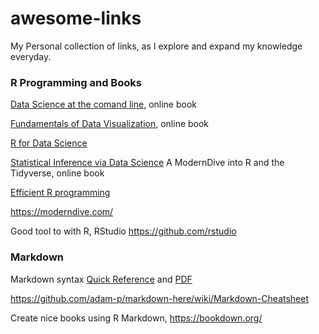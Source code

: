 # awesome-links

My Personal collection of links, as I explore and expand my knowledge everyday.

### R Programming and Books

[Data Science at the comand line](https://www.datascienceatthecommandline.com/), online book

[Fundamentals of Data Visualization](https://serialmentor.com/dataviz/), online book

[R for Data Science](https://github.com/hadley/r4ds)

[Statistical Inference via Data Science](https://www.markdownguide.org/getting-started/) A ModernDive into R and the Tidyverse, online book

[Efficient R programming](https://bookdown.org/csgillespie/efficientR/)

https://moderndive.com/

Good tool to with R, RStudio https://github.com/rstudio

### Markdown 

Markdown syntax [Quick Reference](https://guides.github.com/features/mastering-markdown/) and [PDF](https://guides.github.com/pdfs/markdown-cheatsheet-online.pdf)

https://github.com/adam-p/markdown-here/wiki/Markdown-Cheatsheet

Create nice books using R Markdown, https://bookdown.org/ 
